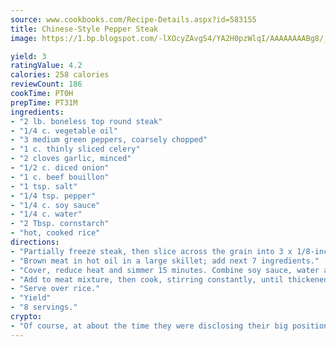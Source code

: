 ```yaml
---
source: www.cookbooks.com/Recipe-Details.aspx?id=583155
title: Chinese-Style Pepper Steak
image: https://1.bp.blogspot.com/-lXOcyZAvgS4/YA2H0pzWlqI/AAAAAAAABg8/_HX4JI-WmFM0Tz684w_qYjP9vBzksmFNgCLcBGAsYHQ/s219/20.png

yield: 3
ratingValue: 4.2
calories: 258 calories
reviewCount: 186
cookTime: PT0H
prepTime: PT31M
ingredients:
- "2 lb. boneless top round steak"
- "1/4 c. vegetable oil"
- "3 medium green peppers, coarsely chopped"
- "1 c. thinly sliced celery"
- "2 cloves garlic, minced"
- "1/2 c. diced onion"
- "1 c. beef bouillon"
- "1 tsp. salt"
- "1/4 tsp. pepper"
- "1/4 c. soy sauce"
- "1/4 c. water"
- "2 Tbsp. cornstarch"
- "hot, cooked rice"
directions:
- "Partially freeze steak, then slice across the grain into 3 x 1/8-inch strips."
- "Brown meat in hot oil in a large skillet; add next 7 ingredients."
- "Cover, reduce heat and simmer 15 minutes. Combine soy sauce, water and cornstarch; stir well."
- "Add to meat mixture, then cook, stirring constantly, until thickened."
- "Serve over rice."
- "Yield"
- "8 servings."
crypto:
- "Of course, at about the time they were disclosing their big position, Bitcoin started to crash."
---
```

